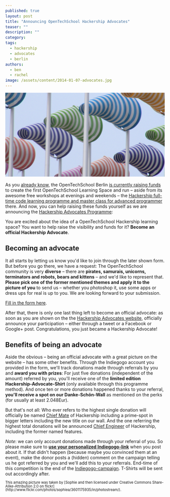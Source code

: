 ```yaml
---
published: true
layout: post
title: "Announcing OpenTechSchool Hackership Advocates"
teaser: ""
description: ""
category:
tags:
  - hackership
  - advocates
  - berlin
authors:
  - ben
  - rachel
image: /assets/content/2014-01-07-advocates.jpg
---
```


![Advocates are the wind driving hackership forward](/assets/content/2014-01-07-advocates.jpg)

As you [already know](http://localhost:4000/2013/12/a-look-back-on-2013.html), the OpenTechSchool Berlin [is currently raising funds](www.indiegogo.com/projects/an-apprenticeship-for-hackers-a-hackership/) to create the first OpenTechSchool Learning Space and run – aside from its awesome free workshops at evenings and weekends – the [Hackership full-time code learning programme and master class for advanced programmer](http://www.hackership.org) there. And now, you can help raising these funds yourself as we are announcing the [Hackership Advocates Programme](http://www.opentechschool.org/hackership):

You are excited about the idea of a OpenTechSchool Hackership learning space? You want to help raise the visibility and funds for it? **Become an official Hackership Advocate**.

## Becoming an advocate
It all starts by letting us know you'd like to join through the later shown form. But before you go there, we have a request: The OpenTechSchool community is very **diverse** – there are **pirates, samurais, unicorns, terminators and robots, bears and kittens** – and we'd like to represent that. **Please pick one of the former mentioned themes and apply it to the picture of you** to send us – whether you photoshop it, use some apps or dress ups for real is up to you. We are looking forward to your submission.

[Fill in the form here](https://docs.google.com/forms/d/11BRpEQtiwR8bx_tif7HfHEp5oWCv20xi9uQzhP-4LM4/viewform).


After that, there is only one last thing left to become an official advocate: as soon as you are shown on the the [Hackership Advocates website](http://www.opentechschool.org/hackership), officially announce your participation – either through a tweet or a Facebook or Google+ post. Congratulations, you just became a Hackership Advocate!

## Benefits of being an advocate

Aside the obvious – being an official advocate with a great picture on the website – has some other benefits. Through the Indiegogo account you provided in the form, we'll track donations made through referrals by you and **award you with prizes**: For just five donations (independent of the amount) referred by you, you'll receive one of the **limited edition Hackership-Advocate-Shirt** (only available through this programme method). And once ten or more donations happened thanks to your referral, **you'll receive a spot on our Danke-Schön-Wall** as mentioned on the perks (for usually at least 2.048Eur). 

But that's not all: Who ever refers to the highest single donation will officially be named [Chief Mate](http://en.wikipedia.org/wiki/Chief_mate) of Hackership including a prime-spot in bigger letters including the new title on our wall. And the one referring the highest total donations will be announced [Chief Engineer](http://en.wikipedia.org/wiki/Chief_engineer) of Hackership, including the former named features. 




*Note*: we can only account donations made through your referral of you. So please make sure to **[use your personalized Indiegogo-link](http://support.indiegogo.com/entries/20582313-how-to-share-your-campaign#overview)** when you post about it. If that didn't happen (because maybe you convinced them at an event), make the donor posts a (hidden) comment on the campaign telling us he got referred by you and we'll add this to your referrals. End-time of this competition is the end of the [Indiegogo-campaign](www.indiegogo.com/projects/an-apprenticeship-for-hackers-a-hackership/). T-Shirts will be sent out accordingly after.

<div style="font-size: 0.8em; line-height: 1em" markdown="1">
This amazing picture was taken by [Sophie and then licensed under Creative Commons Share-Alike-Attribution 2.0 on flickr](http://www.flickr.com/photos/sophiea/3601175935/in/photostream/).
</div>